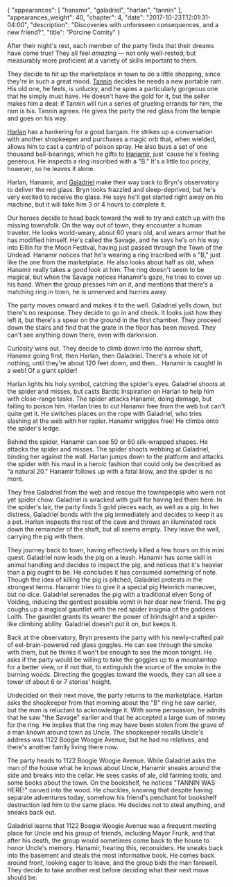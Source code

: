 {
    "appearances": [
        "hanamir",
        "galadriel",
        "harlan",
        "tannin"
    ],
    "appearances_weight": 40,
    "chapter": 4,
    "date": "2017-10-23T12:01:31-04:00",
    "description": "Discoveries with unforeseen consequences, and a new friend?",
    "title": "Porcine Comity"
}

After their night's rest, each member of the party finds that their dreams have come true! They all feel _amazing_ — not only well-rested, but measurably more proficient at a variety of skills important to them.

They decide to hit up the marketplace in town to do a little shopping, since they're in such a great mood. [Tannin](/characters/tannin/) decides he needs a new portable ram. His old one, he feels, is unlucky, and he spies a particularly gorgeous one that he simply must have. He doesn't have the gold for it, but the seller makes him a deal: if Tannin will run a series of grueling errands for him, the ram is his. Tannin agrees. He gives the party the red glass from the temple and goes on his way.

[Harlan](/characters/harlan/) has a hankering for a good bargain. He strikes up a conversation with another shopkeeper and purchases a magic orb that, when wielded, allows him to cast a cantrip of poison spray. He also buys a set of one thousand ball-bearings, which he gifts to [Hanamir](/characters/hanamir/), just 'cause he's feeling generous. He inspects a ring inscribed with a "B." It's a little too pricey, however, so he leaves it alone.

Harlan, Hanamir, and [Galadriel](/characters/galadriel/) make their way back to Bryn's observatory to deliver the red glass. Bryn looks frazzled and sleep-deprived, but he's very excited to receive the glass. He says he'll get started right away on his machine, but it will take him 3 or 4 hours to complete it. 

Our heroes decide to head back toward the well to try and catch up with the missing townsfolk. On the way out of town, they encounter a human traveler. He looks world-weary, about 60 years old, and wears armor that he has modified himself. He's called the Savage, and he says he's on his way into Eillin for the Moon Festival, having just passed through the Town of the Undead. Hanamir notices that he's wearing a ring inscribed with a "B," just like the one from the marketplace. He also looks about half as old, when Hanamir really takes a good look at him. The ring doesn't seem to be magical, but when the Savage notices Hanamir's gaze, he tries to cover up his hand. When the group presses him on it, and mentions that there's a matching ring in town, he is unnerved and hurries away.

The party moves onward and makes it to the well. Galadriel yells down, but there's no response. They decide to go in and check. It looks just how they left it, but there's a spear on the ground in the first chamber. They proceed down the stairs and find that the grate in the floor has been moved. They can't see anything down there, even with darkvision.

Curiosity wins out. They decide to climb down into the narrow shaft, Hanamir going first, then Harlan, then Galadriel. There's a whole lot of nothing, until they're about 120 feet down, and then... Hanamir is caught! In a web! Of a giant spider!

Harlan lights his holy symbol, catching the spider's eyes. Galadriel shoots at the spider and misses, but casts Bardic Inspiration on Harlan to help him with close-range tasks. The spider attacks Hanamir, doing damage, but failing to poison him. Harlan tries to cut Hanamir free from the web but can't quite get it. He switches places on the rope with Galadriel, who tries slashing at the web with her rapier. Hanamir wriggles free! He climbs onto the spider's ledge.

Behind the spider, Hanamir can see 50 or 60 silk-wrapped shapes. He attacks the spider and misses. The spider shoots webbing at Galadriel, binding her against the wall. Harlan jumps down to the platform and attacks the spider with his maul in a heroic fashion that could only be described as “a natural 20." Hanamir follows up with a fatal blow, and the spider is no more.

They free Galadriel from the web and rescue the townspeople who were not yet spider chow. Galadriel is wracked with guilt for having led them here. In the spider's lair, the party finds 5 gold pieces each, as well as a pig. In her distress, Galadriel bonds with the pig immediately and decides to keep it as a pet. Harlan inspects the rest of the cave and throws an illuminated rock down the remainder of the shaft, but all seems empty. They leave the well, carrying the pig with them.

They journey back to town, having effectively killed a few hours on this mini quest. Galadriel now leads the pig on a leash. Hanamir has some skill in animal handling and decides to inspect the pig, and notices that it's heavier than a pig ought to be. He concludes it has consumed something of note. Though the idea of killing the pig is pitched, Galadriel protests in the strongest terms. Hanamir tries to give it a special pig Heimlich maneuver, but no dice. Galadriel serenades the pig with a traditional elven Song of Voiding, inducing the gentlest possible vomit in her dear new friend. The pig coughs up a magical gauntlet with the red spider insignia of the goddess Lolth. The gauntlet grants its wearer the power of blindsight and a spider-like climbing ability. Galadriel doesn't put it on, but keeps it.

Back at the observatory, Bryn presents the party with his newly-crafted pair of eel-brain-powered red glass goggles. He can see through the smoke with them, but he thinks it won't be enough to see the moon tonight. He asks if the party would be willing to take the goggles up to a mountaintop for a better view, or if not that, to extinguish the source of the smoke in the burning woods. Directing the goggles toward the woods, they can all see a tower of about 6 or 7 stories' height. 

Undecided on their next move, the party returns to the marketplace. Harlan asks the shopkeeper from that morning about the "B" ring he saw earlier, but the man is reluctant to acknowledge it. With some persuasion, he admits that he saw "the Savage" earlier and that he accepted a large sum of money for the ring. He implies that the ring may have been stolen from the grave of a man known around town as Uncle. The shopkeeper recalls Uncle's address was 1122 Boogie Woogie Avenue, but he had no relatives, and there's another family living there now.

The party heads to 1122 Boogie Woogie Avenue. While Galadriel asks the man of the house what he knows about Uncle, Hanamir sneaks around the side and breaks into the cellar. He sees casks of ale, old farming tools, and some books about the town. On the bookshelf, he notices "TANNIN WAS HERE!" carved into the wood. He chuckles, knowing that despite having separate adventures today, somehow his friend's penchant for bookshelf destruction led him to the same place. He decides not to steal anything, and sneaks back out. 

Galadriel learns that 1122 Boogie Woogie Avenue was a frequent meeting place for Uncle and his group of friends, including Mayor Frunk, and that after his death, the group would sometimes come back to the house to honor Uncle's memory. Hanamir, hearing this, reconsiders. He sneaks back into the basement and steals the most informative book. He comes back around front, looking eager to leave, and the group bids the man farewell. They decide to take another rest before deciding what their next move should be.
